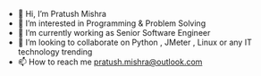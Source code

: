 - 👋 Hi, I’m Pratush Mishra
- 👀 I’m interested in Programming & Problem Solving
- 🌱 I’m currently working as Senior Software Engineer
- 💞️ I’m looking to collaborate on Python , JMeter , Linux or any IT technology trending 
- 📫 How to reach me pratush.mishra@outlook.com

<!---
pratushdevelopment/pratushdevelopment is a ✨ special ✨ repository because its `README.md` (this file) appears on your GitHub profile.
You can click the Preview link to take a look at your changes.
--->
